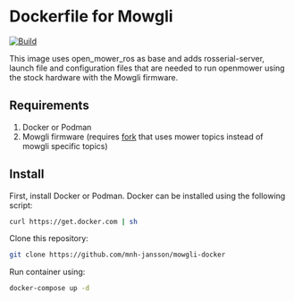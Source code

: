 # Dockerfile for Mowgli

[![Build](https://github.com/mnh-jansson/mowgli-docker/actions/workflows/docker-image.yml/badge.svg)](https://github.com/mnh-jansson/mowgli-docker/actions/workflows/docker-image.yml)

This image uses open_mower_ros as base and adds rosserial-server, launch file and configuration files that are needed to run openmower using the stock hardware with the Mowgli firmware. 

## Requirements

1. Docker or Podman
2. Mowgli firmware (requires [fork](https://github.com/cedbossneo/Mowgli) that uses mower topics instead of mowgli specific topics)

## Install

First, install Docker or Podman. Docker can be installed using the following script:
```bash
curl https://get.docker.com | sh
```

Clone this repository:
```bash
git clone https://github.com/mnh-jansson/mowgli-docker
```

Run container using:
```bash
docker-compose up -d
```

